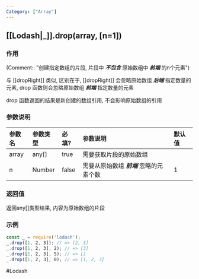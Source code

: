 ```yaml
---
Category: ["Array"]
---
```

## [[Lodash|_]].drop(array, \[n=1\])
### 作用
(Comment:: "创建指定数组的片段, 片段中 ***不包含*** 原始数组中 ***前端*** 的n个元素")

与 [[dropRight]] 类似, 区别在于, [[dropRight]] 会忽略原始数组 ***后端*** 指定数量的元素, drop 函数则会忽略原始数组 ***前端*** 指定数量的元素

drop 函数返回的结果是新创建的数组引用, 不会影响原始数组的引用

### 参数说明
| 参数名 | 参数类型 | 必填? | 参数说明                           | 默认值 |
|:------ |:-------- |:----- |:---------------------------------- |:------ |
| array  | any[]    | true  | 需要获取片段的原始数组             |        |
| n      | Number   | false | 需要从原始数组 ***前端*** 忽略的元素个数 | 1      | 

### 返回值
返回any[]类型结果, 内容为原始数组的片段

### 示例
```javascript
const _ = require('lodash');
_.drop([1, 2, 3]); // => [2, 3]
_.drop([1, 2, 3], 2); // => [3]
_.drop([1, 2, 3], 5); // => []
_.drop([1, 2, 3], 0); // => [1, 2, 3]
```

#Lodash 
